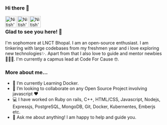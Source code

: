 ### Hi there 👋

<a href="https://github.com/Creatoon">
  <img align="left" alt="Nitish's Github" width="36px" src="https://img.icons8.com/material/50/6a9fb5/source-code.png" />
</a>
<a href="https://www.linkedin.com/in/raj-aryan-singh-498b6a1a5/">
  <img align="left" alt="Nitish's Linkdein" width="36px" src="https://img.icons8.com/material/50/6a9fb5/linkedin.png" />
</a>
<a href="mailto:yasharyan1099@gmail.com">
  <img align="left" alt="Nitish's Mail" width="36px" src="https://img.icons8.com/material/50/6a9fb5/gmail.png" />
</a>

<br />

### Glad to see you here! 🤩

I'm sophomore at LNCT Bhopal. I am an open-source enthusiast. I am tinkering with large codebases from my freshmen year and i love exploring new technologies✨. Apart from that I also love to guide and mentor newbies 👨🏻‍💻. I'm currently a capmus lead at Code For Cause 🤓.

### More about me...

- 🔭 I’m currently Learning Docker.
- 👯 I’m looking to collaborate on any Open Source Project involving javascript :heart:
- 💻 I have worked on Ruby on rails, C++, HTML/CSS, Javascript, Nodejs, Expressjs, PostgreSQL, MongoDB, Git, Docker, Kubernentes, Emberjs etc.
- 💬 Ask me about anything! I am happy to help and guide you.

